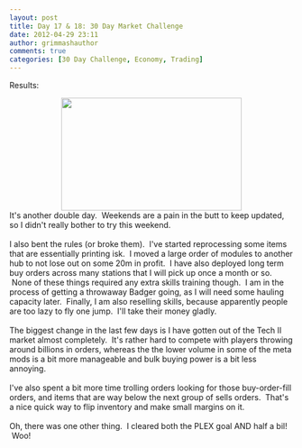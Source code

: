 ```yaml
---
layout: post
title: Day 17 & 18: 30 Day Market Challenge
date: 2012-04-29 23:11
author: grimmashauthor
comments: true
categories: [30 Day Challenge, Economy, Trading]
---
```

Results:<br /><div style="clear: both; text-align: center;"><a href="http://grimmash.com/wp-content/uploads/2012/04/Day-17-amp-18-300x1881.png" style="margin-left: 1em; margin-right: 1em;"><img border="0" height="200" src="http://grimmash.com/wp-content/uploads/2012/04/Day-17-amp-18-300x1881-300x188.png" width="320" /></a></div><div style="clear: both; text-align: left;">It's another double day. &nbsp;Weekends are a pain in the butt to keep updated, so I didn't really bother to try this weekend.</div><div style="clear: both; text-align: left;"><br /></div><div style="clear: both; text-align: left;">I also bent the rules (or broke them). &nbsp;I've started reprocessing some items that are essentially printing isk. &nbsp;I moved a large order of modules to another hub to not lose out on some 20m in profit. &nbsp;I have also deployed long term buy orders across many stations that I will pick up once a month or so. &nbsp;None of these things required any extra skills training though. &nbsp;I am in the process of getting a throwaway Badger going, as I will need some hauling capacity later. &nbsp;Finally, I am also reselling skills, because apparently people are too lazy to fly one jump. &nbsp;I'll take their money gladly.</div><div style="clear: both; text-align: left;"><br /></div><div style="clear: both; text-align: left;">The biggest change in the last few days is I have gotten out of the Tech II market almost completely. &nbsp;It's rather hard to compete with players throwing around billions in orders, whereas the the lower volume in some of the meta mods is a bit more manageable and bulk buying power is a bit less annoying.</div><div style="clear: both; text-align: left;"><br /></div><div style="clear: both; text-align: left;">I've also spent a bit more time trolling orders looking for those buy-order-fill orders, and items that are way below the next group of sells orders. &nbsp;That's a nice quick way to flip inventory and make small margins on it.</div><div style="clear: both; text-align: left;"><br /></div><div style="clear: both; text-align: left;">Oh, there was one other thing. &nbsp;I cleared both the PLEX goal AND half a bil! &nbsp;Woo!</div><br />
